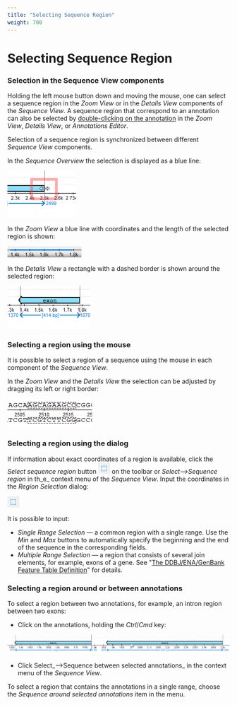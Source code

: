 ```yaml
---
title: "Selecting Sequence Region"
weight: 700
---
```



# Selecting Sequence Region

### Selection in the Sequence View components

Holding the left mouse button down and moving the mouse, one can select a sequence region in the _Zoom View_ or in the _Details View_ components of the _Sequence View_. A sequence region that correspond to an annotation can also be selected by [double-clicking on the annotation](selecting-annotations.md) in the _Zoom View_, _Details View_, or _Annotations Editor_.

Selection of a sequence region is synchronized between different _Sequence View_ components.

In the _Sequence Overview_ the selection is displayed as a blue line:


![](/images/65929414/65929415.png)

In the _Zoom View_ a blue line with coordinates and the length of the selected region is shown:


![](/images/65929414/65929416.png)

In the _Details View_ a rectangle with a dashed border is shown around the selected region:


![](/images/65929414/65929417.png)

### Selecting a region using the mouse

It is possible to select a region of a sequence using the mouse in each component of the _Sequence View_.

In the _Zoom View_ and the _Details View_ the selection can be adjusted by dragging its left or right border:


![](/images/65929414/65929418.png)

### Selecting a region using the dialog

If information about exact coordinates of a region is available, click the _Select sequence region_ button ![](/images/65929414/65929419.png) on the toolbar or _Select–>Sequence region_ in th_e_ context menu of the _Sequence View_. Input the coordinates in the _Region Selection_ dialog:


![](/images/65929414/65929419.png)

It is possible to input:

*   _Single Range Selection —_ a common region with a single range. Use the _Min_ and _Max_ buttons to automatically specify the beginning and the end of the sequence in the corresponding fields.
*   _Multiple Range Selection —_ a region that consists of several join elements, for example, exons of a gene. See "[The DDBJ/ENA/GenBank Feature Table Definition](http://www.insdc.org/files/feature_table.html)" for details.

### Selecting a region around or between annotations

To select a region between two annotations, for example, an intron region between two exons:

*   Click on the annotations, holding the _Ctrl_/_Cmd_ key:




![](/images/65929414/65929420.png)

*   Click Select_–>Sequence between selected annotations_ in the context menu of the _Sequence View_.

To select a region that contains the annotations in a single range, choose the _Sequence around selected annotations_ item in the menu.
